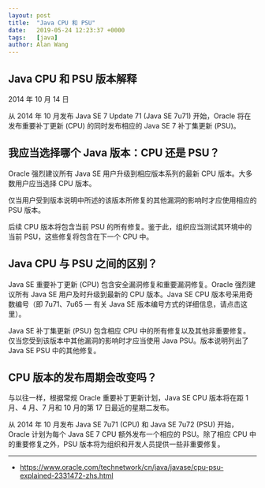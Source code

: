```yaml
---
layout: post
title:  "Java CPU 和 PSU"
date:   2019-05-24 12:23:37 +0000
tags:   [java]
author: Alan Wang
---
```


## Java CPU 和 PSU 版本解释
2014 年 10 月 14 日

从 2014 年 10 月发布 Java SE 7 Update 71 (Java SE 7u71) 开始，Oracle 将在发布重要补丁更新 (CPU) 的同时发布相应的 Java SE 7 补丁集更新 (PSU)。

## 我应当选择哪个 Java 版本：CPU 还是 PSU？
Oracle 强烈建议所有 Java SE 用户升级到相应版本系列的最新 CPU 版本。大多数用户应当选择 CPU 版本。

仅当用户受到版本说明中所述的该版本所修复的其他漏洞的影响时才应使用相应的 PSU 版本。

后续 CPU 版本将包含当前 PSU 的所有修复。鉴于此，组织应当测试其环境中的当前 PSU，这些修复将包含在下一个 CPU 中。

## Java CPU 与 PSU 之间的区别？
Java SE 重要补丁更新 (CPU) 包含安全漏洞修复和重要漏洞修复。Oracle 强烈建议所有 Java SE 用户及时升级到最新的 CPU 版本。Java SE CPU 版本号采用奇数编号（即 7u71、7u65 — 有关 Java SE 版本编号方式的详细信息，请点击这里）。

Java SE 补丁集更新 (PSU) 包含相应 CPU 中的所有修复以及其他非重要修复。仅当您受到该版本中其他漏洞的影响时才应当使用 Java PSU。版本说明列出了 Java SE PSU 中的其他修复。

## CPU 版本的发布周期会改变吗？
与以往一样，根据常规 Oracle 重要补丁更新计划，Java SE CPU 版本将在距 1 月、4 月、7 月和 10 月的第 17 日最近的星期二发布。

从 2014 年 10 月发布 Java SE 7u71 (CPU) 和 Java SE 7u72 (PSU) 开始，Oracle 计划为每个 Java SE 7 CPU 额外发布一个相应的 PSU。除了相应 CPU 中的重要修复之外，PSU 版本将为组织和开发人员提供一些非重要修复。

---

- https://www.oracle.com/technetwork/cn/java/javase/cpu-psu-explained-2331472-zhs.html